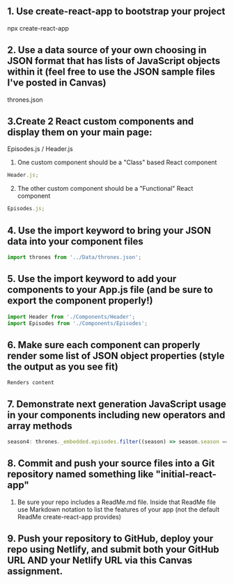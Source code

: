 ## 1. Use create-react-app to bootstrap your project

npx create-react-app

## 2. Use a data source of your own choosing in JSON format that has lists of JavaScript objects within it (feel free to use the JSON sample files I've posted in Canvas)

thrones.json

## 3.Create 2 React custom components and display them on your main page:

Episodes.js / Header.js

1. One custom component should be a "Class" based React component

```javascript
Header.js;
```

2. The other custom component should be a "Functional" React component

```javascript
Episodes.js;
```

## 4. Use the import keyword to bring your JSON data into your component files

```javascript
import thrones from '../Data/thrones.json';
```

## 5. Use the import keyword to add your components to your App.js file (and be sure to export the component properly!)

```javascript
import Header from './Components/Header';
import Episodes from './Components/Episodes';
```

## 6. Make sure each component can properly render some list of JSON object properties (style the output as you see fit)

    Renders content

## 7. Demonstrate next generation JavaScript usage in your components including new operators and array methods

```javascript
season4: thrones._embedded.episodes.filter((season) => season.season === 4);
```

## 8. Commit and push your source files into a Git repository named something like "initial-react-app"

1.  Be sure your repo includes a ReadMe.md file. Inside that ReadMe file use Markdown notation to list the features of your app (not the default ReadMe create-react-app provides)

## 9. Push your repository to GitHub, deploy your repo using Netlify, and submit both your GitHub URL AND your Netlify URL via this Canvas assignment.
